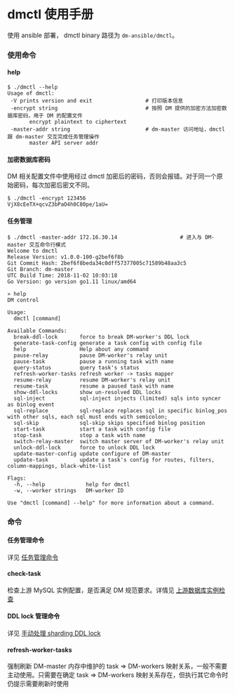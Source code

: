 dmctl 使用手册
===

使用 ansible 部署， dmctl binary 路径为 `dm-ansible/dmctl`。

### 使用命令

#### help

```
$ ./dmctl --help
Usage of dmctl:
 -V	prints version and exit                 # 打印版本信息
 -encrypt string                            # 按照 DM 提供的加密方法加密数据库密码，用于 DM 的配置文件
​    	encrypt plaintext to ciphertext
 -master-addr string                        # dm-master 访问地址，dmctl 跟 dm-master 交互完成任务管理操作
​    	master API server addr
```

#### 加密数据库密码

DM 相关配置文件中使用经过 dmctl 加密后的密码，否则会报错。对于同一个原始密码，每次加密后密文不同。

```
$ ./dmctl -encrypt 123456
VjX8cEeTX+qcvZ3bPaO4h0C80pe/1aU=
```

#### 任务管理

```
$ ./dmctl -master-addr 172.16.30.14                    # 进入与 DM-master 交互命令行模式
Welcome to dmctl
Release Version: v1.0.0-100-g2bef6f8b
Git Commit Hash: 2bef6f8beda34c0dff57377005c71589b48aa3c5
Git Branch: dm-master
UTC Build Time: 2018-11-02 10:03:18
Go Version: go version go1.11 linux/amd64

» help
DM control

Usage:
  dmctl [command]

Available Commands:
  break-ddl-lock       force to break DM-worker's DDL lock
  generate-task-config generate a task config with config file
  help                 Help about any command
  pause-relay          pause DM-worker's relay unit
  pause-task           pause a running task with name
  query-status         query task's status
  refresh-worker-tasks refresh worker -> tasks mapper
  resume-relay         resume DM-worker's relay unit
  resume-task          resume a paused task with name
  show-ddl-locks       show un-resolved DDL locks
  sql-inject           sql-inject injects (limited) sqls into syncer as binlog event
  sql-replace          sql-replace replaces sql in specific binlog_pos with other sqls, each sql must ends with semicolon;
  sql-skip             sql-skip skips specified binlog position
  start-task           start a task with config file
  stop-task            stop a task with name
  switch-relay-master  switch master server of DM-worker's relay unit
  unlock-ddl-lock      force to unlock DDL lock
  update-master-config update configure of DM-master
  update-task          update a task's config for routes, filters, column-mappings, black-white-list

Flags:
  -h, --help             help for dmctl
  -w, --worker strings   DM-worker ID

Use "dmctl [command] --help" for more information about a command.
```

### 命令

#### 任务管理命令

详见 [任务管理命令](./task-commands.md)

#### check-task

检查上游 MySQL 实例配置，是否满足 DM 规范要求。详情见 [上游数据库实例检查](./check-mysql.md)

#### DDL lock 管理命令

详见 [手动处理 sharding DDL lock](../shard-table/handle-DDL-lock.md)

#### refresh-worker-tasks

强制刷新 DM-master 内存中维护的 task => DM-workers 映射关系，一般不需要主动使用。只需要在确定 task => DM-workers 映射关系存在，但执行其它命令时仍提示需要刷新时使用
